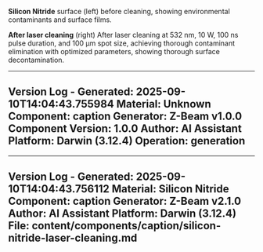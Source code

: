 **Silicon Nitride** surface (left) before cleaning, showing environmental contaminants and surface films.

**After laser cleaning** (right) After laser cleaning at 532 nm, 10 W, 100 ns pulse duration, and 100 µm spot size, achieving thorough contaminant elimination with optimized parameters, showing thorough surface decontamination.

---
Version Log - Generated: 2025-09-10T14:04:43.755984
Material: Unknown
Component: caption
Generator: Z-Beam v1.0.0
Component Version: 1.0.0
Author: AI Assistant
Platform: Darwin (3.12.4)
Operation: generation
---

---
Version Log - Generated: 2025-09-10T14:04:43.756112
Material: Silicon Nitride
Component: caption
Generator: Z-Beam v2.1.0
Author: AI Assistant
Platform: Darwin (3.12.4)
File: content/components/caption/silicon-nitride-laser-cleaning.md
---